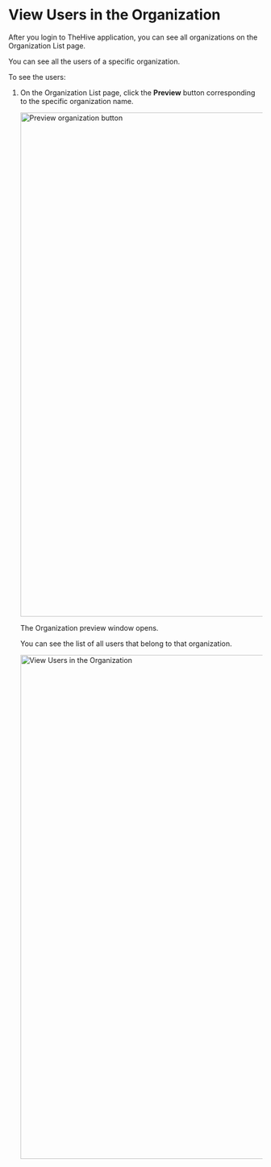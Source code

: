 # View Users in the Organization

After you login to TheHive application, you can see  all organizations on the Organization List page.

You can see all the users of a specific organization.

To see the users:

1. On the Organization List page, click the **Preview** button corresponding to the specific organization name.

    <img src="../images/preview-organization-button.png" alt="Preview organization button" width="1000" height="1000"/>

    The Organization preview window opens.

    You can see the list of all users that belong to that organization.

    <img src="../images/organization-preview.png" alt="View Users in the Organization" width="1000" height="1000"/>